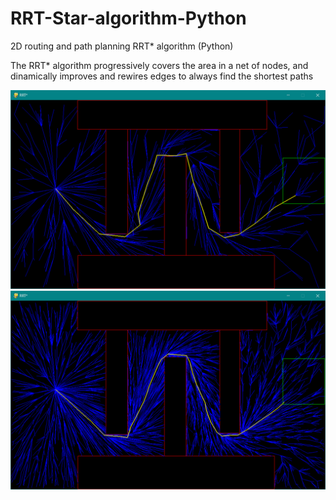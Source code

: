 # RRT-Star-algorithm-Python
2D routing and path planning RRT* algorithm (Python)  

The RRT* algorithm progressively covers the area in a net of nodes, and dinamically improves and rewires edges to always find the shortest paths  

![alt text](https://github.com/ilariamarte/rrt-star-algorithms/blob/main/RRT-Star%20-%20Python/images/rrtp1.PNG)
![alt text](https://github.com/ilariamarte/rrt-star-algorithms/blob/main/RRT-Star%20-%20Python/images/rrtp2.PNG)
